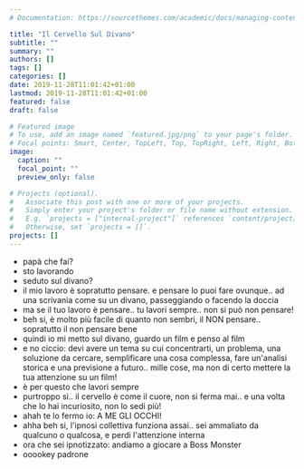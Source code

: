 ```yaml
---
# Documentation: https://sourcethemes.com/academic/docs/managing-content/

title: "Il Cervello Sul Divano"
subtitle: ""
summary: ""
authors: []
tags: []
categories: []
date: 2019-11-28T11:01:42+01:00
lastmod: 2019-11-28T11:01:42+01:00
featured: false
draft: false

# Featured image
# To use, add an image named `featured.jpg/png` to your page's folder.
# Focal points: Smart, Center, TopLeft, Top, TopRight, Left, Right, BottomLeft, Bottom, BottomRight.
image:
  caption: ""
  focal_point: ""
  preview_only: false

# Projects (optional).
#   Associate this post with one or more of your projects.
#   Simply enter your project's folder or file name without extension.
#   E.g. `projects = ["internal-project"]` references `content/project/deep-learning/index.md`.
#   Otherwise, set `projects = []`.
projects: []
---
```


- papà che fai?
- sto lavorando
- seduto sul divano?
- il mio lavoro è sopratutto pensare. e pensare lo puoi fare ovunque.. ad una scrivania come su un divano, passeggiando o facendo la doccia
- ma se il tuo lavoro è pensare.. tu lavori sempre.. non si può non pensare!
- beh si, è molto più facile di quanto non sembri, il NON pensare.. sopratutto il non pensare bene
- quindi io mi metto sul divano, guardo un film e penso al film
- e no ciccio: devi avere un tema su cui concentrarti, un problema, una soluzione da cercare, semplificare una cosa complessa, fare un'analisi storica e una previsione a futuro.. mille cose, ma non di certo mettere la tua attenzione su un film!
- è per questo che lavori sempre
- purtroppo sì.. il cervello è come il cuore, non si ferma mai.. e una volta che lo hai incuriosito, non lo sedi più!
- ahah te lo fermo io: A ME GLI OCCHI!
- ahha beh si, l'ipnosi collettiva funziona assai.. sei ammaliato da qualcuno o qualcosa, e perdi l'attenzione interna
- ora che sei ipnotizzato: andiamo a giocare a Boss Monster
- ooookey padrone